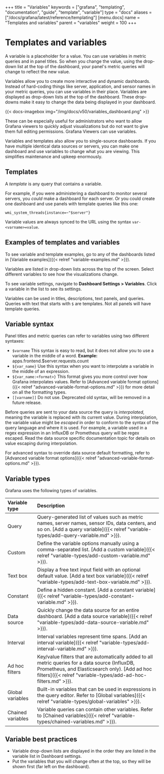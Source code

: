 +++
title = "Variables"
keywords = ["grafana", "templating", "documentation", "guide", "template", "variable"]
type = "docs"
aliases = ["/docs/grafana/latest/reference/templating"]
[menu.docs]
name = "Templates and variables"
parent = "variables"
weight = 100
+++

# Templates and variables

A variable is a placeholder for a value. You can use variables in metric queries and in panel titles. So when you change
the value, using the drop-down list at the top of the dashboard, your panel's metric queries will change to reflect the new value.

Variables allow you to create more interactive and dynamic dashboards. Instead of hard-coding things like server, application,
and sensor names in your metric queries, you can use variables in their place. Variables are displayed as drop-down lists at the top of
the dashboard. These drop-downs make it easy to change the data being displayed in your dashboard.

{{< docs-imagebox img="/img/docs/v50/variables_dashboard.png" >}}

These can be especially useful for administrators who want to allow Grafana viewers to quickly adjust visualizations but do not want to give them full editing permissions. Grafana Viewers can use variables.

Variables and templates also allow you to single-source dashboards. If you have multiple identical data sources or servers, you can make one dashboard and use variables to change what you are viewing. This simplifies maintenance and upkeep enormously.

## Templates

A _template_ is any query that contains a variable.

For example, if you were administering a dashboard to monitor several servers, you _could_ make a dashboard for each server. Or you could create one dashboard and use panels with template queries like this one:

```
wmi_system_threads{instance=~"$server"}
```

Variable values are always synced to the URL using the syntax `var-<varname>=value`.

## Examples of templates and variables

To see variable and template examples, go to any of the dashboards listed in [Variable examples]({{< relref "variable-examples.md" >}}).

Variables are listed in drop-down lists across the top of the screen. Select different variables to see how the visualizations change. 

To see variable settings, navigate to **Dashboard Settings > Variables**. Click a variable in the list to see its settings.

Variables can be used in titles, descriptions, text panels, and queries. Queries with text that starts with `$` are templates. Not all panels will have template queries.

## Variable syntax

Panel titles and metric queries can refer to variables using two different syntaxes:

- `$varname`
  This syntax is easy to read, but it does not allow you to use a variable in the middle of a word.
  **Example:** apps.frontend.$server.requests.count
- `${var_name}` Use this syntax when you want to interpolate a variable in the middle of an expression. 
- `${var_name:<format>}` This format gives you more control over how Grafana interpolates values. Refer to [Advanced variable format options]({{< relref "advanced-variable-format-options.md" >}}) for more detail on all the formatting types.
- `[[varname]]` Do not use. Deprecated old syntax, will be removed in a future release. 

Before queries are sent to your data source the query is _interpolated_, meaning the variable is replaced with its current value. During
interpolation, the variable value might be _escaped_ in order to conform to the syntax of the query language and where it is used.
For example, a variable used in a regex expression in an InfluxDB or Prometheus query will be regex escaped. Read the data source specific
documentation topic for details on value escaping during interpolation.

For advanced syntax to override data source default formatting, refer to [Advanced variable format options]({{< relref "advanced-variable-format-options.md" >}}).

## Variable types

Grafana uses the following types of variables.

|  Variable type  | Description   |
|:---|:---|
| Query   | Query-generated list of values such as metric names, server names, sensor IDs, data centers, and so on. [Add a query variable]({{< relref "variable-types/add-query-variable.md" >}}).   |
| Custom   | Define the variable options manually using a comma-separated list. [Add a custom variable]({{< relref "variable-types/add-custom-variable.md" >}}).   |
| Text box   | Display a free text input field with an optional default value. [Add a text box variable]({{< relref "variable-types/add-text-box-variable.md" >}}).   |
| Constant   | Define a hidden constant. [Add a constant variable]({{< relref "variable-types/add-constant-variable.md" >}}).   |
| Data source   | Quickly change the data source for an entire dashboard. [Add a data source variable]({{< relref "variable-types/add-data-source-variable.md" >}}).   |
| Interval   | Interval variables represent time spans. [Add an interval variable]({{< relref "variable-types/add-interval-variable.md" >}}).   |
| Ad hoc filters   | Key/value filters that are automatically added to all metric queries for a data source (InfluxDB, Prometheus, and Elasticsearch only). [Add ad hoc filters]({{< relref "variable-types/add-ad-hoc-filters.md" >}}).   |
| Global variables   | Built-in variables that can be used in expressions in the query editor. Refer to [Global variables]({{< relref "variable-types/global-variables" >}}).   |
| Chained variables   | Variable queries can contain other variables. Refer to [Chained variables]({{< relref "variable-types/chained-variables.md" >}}).   |

## Variable best practices

- Variable drop-down lists are displayed in the order they are listed in the variable list in Dashboard settings.
- Put the variables that you will change often at the top, so they will be shown first (far left on the dashboard).
